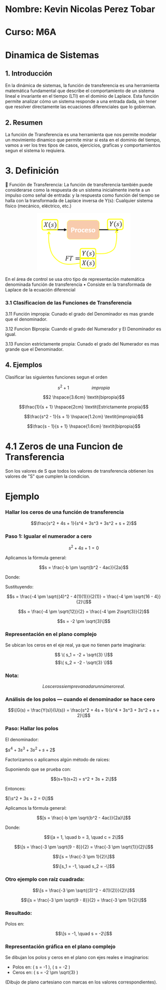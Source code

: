 # Nombre: Kevin Nicolas Perez Tobar
# Curso: M6A
# Dinamica de Sistemas

## 1. Introducción
En la dinámica de sistemas, la función de transferencia es una herramienta matemática fundamental que describe el comportamiento de un sistema lineal e invariante en el tiempo (LTI)
en el dominio de Laplace. Esta función permite analizar cómo un sistema responde a una entrada dada, sin tener que resolver directamente las ecuaciones diferenciales que lo gobiernan.

## 2. Resumen
La función de Transferencia es una herramienta que nos permite modelar un movimiento dinamico que permite mirar si esta en el dominio del tiempo, vamos a ver los tres tipos de casos,
ejercicios, graficas y comportamientos segun el sistema lo reqiuiera.

# 3. Definición
🔑 Función de Transferencia: La función de transferencia también puede considerarse como la respuesta de un sistema inicialmente inerte a un impulso como señal de entrada: y la respuesta como función del tiempo se halla con la transformada de Laplace inversa de Y(s): Cualquier sistema físico (mecánico, eléctrico, etc.)

<div align="center">
<img src="https://github.com/Djtunder/Apuntes-Tercer-Corte/blob/e75a5fb923dd89fb523c3e875b5307957f578b32/Build/Funcion%20de%20Transferencia.png?raw=true" width="300">
</div>

 En el área de control se usa otro tipo de representación matemática denominada función de transferencia
 • Consiste en la transformada de Laplace de la ecuación diferencial
 
### 3.1 Clasificacion de las Funciones de Transferencia

3.11 Función impropia: Cunado el grado del Denominador es mas grande que el denominador.

3.12 Funcion Bipropia: Cuando el grado del Numerador y El Denominador es igual.

3.13 Funcion estrictamente propia: Cunado el grado del Numerador es mas grande que el Denominador.

## 4. Ejemplos
Clasificar las siguientes funciones segun el orden

$$s^2 + 1 \hspace{2cm} \textit{impropia}$$

$$2 \hspace{3.6cm} \textit{bipropia}$$

$$\frac{1}{s + 1} \hspace{2cm} \textit{Estrictamente propia}$$

$$\frac{s^2 - 1}{s + 1} \hspace{1.2cm} \textit{impropia}$$

$$\frac{s - 1}{s + 1} \hspace{1.6cm} \textit{bipropia}$$

# 4.1 Zeros de una Funcion de Transferencia
Son los valores de S que todos los valores de transferencia obtienen los valores de "S" que cumplen la condicion.


# Ejemplo

### Hallar los ceros de una función de transferencia

$$\frac{s^2 + 4s + 1}{s^4 + 3s^3 + 3s^2 + s + 2}$$

### Paso 1: Igualar el numerador a cero

$$s^2 + 4s + 1 = 0$$

Aplicamos la fórmula general:

$$s = \frac{-b \pm \sqrt{b^2 - 4ac}}{2a}$$

Donde:

Sustituyendo:

$$s = \frac{-4 \pm \sqrt{(4)^2 - 4(1)(1)}}{2(1)} = \frac{-4 \pm \sqrt{16 - 4}}{2}\]$$

$$s = \frac{-4 \pm \sqrt{12}}{2} = \frac{-4 \pm 2\sqrt{3}}{2}$$

$$s = -2 \pm \sqrt{3}\]$$


### Representación en el plano complejo

Se ubican los ceros en el eje real, ya que no tienen parte imaginaria:

$$ \( s_1 = -2 + \sqrt{3} \)$$
$$\( s_2 = -2 - \sqrt{3} \)$$


### Nota:

$${Los ceros siempre van a dar un número real.}$$

### Análisis de los polos — cuando el denominador se hace cero

$$\[G(s) = \frac{Y(s)}{U(s)} = \frac{s^2 + 4s + 1}{s^4 + 3s^3 + 3s^2 + s + 2}\]$$

### Paso: Hallar los polos

El denominador:

$$s^4 + 3s^3 + 3s^2 + s + 2\$$

Factorizamos o aplicamos algún método de raíces:

Suponiendo que se prueba con:

$$(s+1)(s+2) = s^2 + 3s + 2\]$$

Entonces:

$[\s^2 + 3s + 2 = 0\]$$

Aplicamos la fórmula general:

$$[s = \frac{-b \pm \sqrt{b^2 - 4ac}}{2a}\]$$

Donde:


$$\[a = 1, \quad b = 3, \quad c = 2\]$$

$$\[s = \frac{-3 \pm \sqrt{9 - 8}}{2} = \frac{-3 \pm \sqrt{1}}{2}\]$$

$$\[s = \frac{-3 \pm 1}{2}\]$$

$$\[s_1 = -1, \quad s_2 = -\]$$
### Otro ejemplo con raíz cuadrada:

$$\[s = \frac{-3 \pm \sqrt{(3)^2 - 4(1)(2)}}{2}\]$$


$$\[s = \frac{-3 \pm \sqrt{9 - 8}}{2} = \frac{-3 \pm 1}{2}\]$$


### Resultado:

Polos en:

$$\[s = -1, \quad s = -2\]$$


### Representación gráfica en el plano complejo

Se dibujan los polos y ceros en el plano con ejes reales e imaginarios:

- Polos en: \( s = -1 \), \( s = -2 \)
- Ceros en: \( s = -2 \pm \sqrt{3} \)

(Dibujo de plano cartesiano con marcas en los valores correspondientes).

<div align="center">
<img src=">
</div>










